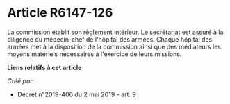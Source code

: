 # Article R6147-126

La commission établit son règlement intérieur. Le secrétariat est assuré à la diligence du médecin-chef de l'hôpital des
armées. Chaque hôpital des armées met à la disposition de la commission ainsi que des médiateurs les moyens matériels
nécessaires à l'exercice de leurs missions.

**Liens relatifs à cet article**

_Créé par_:

  - Décret n°2019-406 du 2 mai 2019 - art. 9
